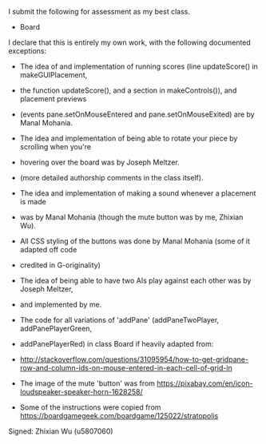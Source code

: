 I submit the following for assessment as my best class.

* Board

I declare that this is entirely my own work, with the following documented exceptions:

* The idea of and implementation of running scores (line updateScore() in makeGUIPlacement,
* the function updateScore(), and a section in makeControls()), and placement previews
* (events pane.setOnMouseEntered and pane.setOnMouseExited) are by Manal Mohania.
* The idea and implementation of being able to rotate your piece by scrolling when you're
* hovering over the board was by Joseph Meltzer.
* (more detailed authorship comments in the class itself).

* The idea and implementation of making a sound whenever a placement is made
* was by Manal Mohania (though the mute button was by me, Zhixian Wu).

* All CSS styling of the buttons was done by Manal Mohania (some of it adapted off code
* credited in G-originality)

* The idea of being able to have two AIs play against each other was by Joseph Meltzer,
* and implemented by me.

* The code for all variations of 'addPane' (addPaneTwoPlayer, addPanePlayerGreen,
* addPanePlayerRed) in class Board if heavily adapted from:
* <http://stackoverflow.com/questions/31095954/how-to-get-gridpane-row-and-column-ids-on-mouse-entered-in-each-cell-of-grid-in>

* The image of the mute 'button' was from <https://pixabay.com/en/icon-loudspeaker-speaker-horn-1628258/>

* Some of the instructions were copied from <https://boardgamegeek.com/boardgame/125022/stratopolis>

Signed: Zhixian Wu (u5807060)